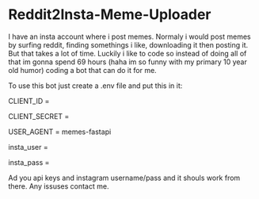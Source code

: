 # Reddit2Insta-Meme-Uploader

I have an insta account where i post memes. 
Normaly i would post memes by surfing reddit, finding somethings i like, downloading it then posting it.
But that takes a lot of time. 
Luckily i like to code so instead of doing all of that im gonna spend 69 hours (haha im so funny with my primary 10 year old humor) coding a bot that can do it for me.

To use this bot just create a .env file and put this in it:

CLIENT_ID = 

CLIENT_SECRET = 

USER_AGENT = memes-fastapi

insta_user = 

insta_pass = 


Ad you api keys and instagram username/pass and it shouls work from there. Any issuses contact me.
